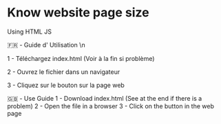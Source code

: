 # Know website page size
Using HTML JS

🇫🇷 - Guide d' Utilisation \n

1 - Téléchargez index.html (Voir à la fin si problème)

2 - Ouvrez le fichier dans un navigateur

3 - Cliquez sur le bouton sur la page web

🇬🇧 - Use Guide 
1 - Download index.html (See at the end if there is a problem) 
2 - Open the file in a browser 
3 - Click on the button in the web page

